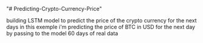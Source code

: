 "# Predicting-Crypto-Currency-Price" 

building LSTM model to predict the price of the crypto currency for the next days 
in this exemple i'm predicting the price of BTC in USD for the next day by passing to the model 60 days of real data

